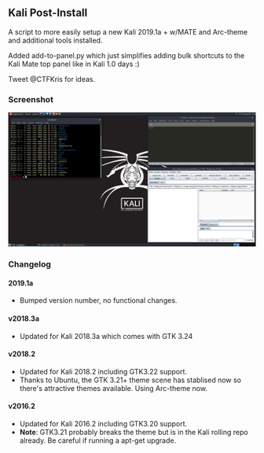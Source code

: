 Kali Post-Install
-----------------

A script to more easily setup a new Kali 2019.1a + w/MATE and Arc-theme and additional tools installed. 

Added add-to-panel.py which just simplifies adding bulk shortcuts to the Kali Mate top panel like in Kali 1.0 days :)

Tweet @CTFKris for ideas.

### Screenshot

![screenshot](https://github.com/sourcekris/kali-postinstall/raw/master/kali-postinstall.png)

### Changelog

#### 2019.1a
 - Bumped version number, no functional changes.

#### v2018.3a
 - Updated for Kali 2018.3a which comes with GTK 3.24

#### v2018.2

- Updated for Kali 2018.2 including GTK3.22 support.
- Thanks to Ubuntu, the GTK 3.21+ theme scene has stablised now so there's attractive themes available. Using Arc-theme now.

#### v2016.2

- Updated for Kali 2016.2 including GTK3.20 support.
- **Note**: GTK3.21 probably breaks the theme but is in the Kali rolling repo already. Be careful if running a apt-get upgrade.
